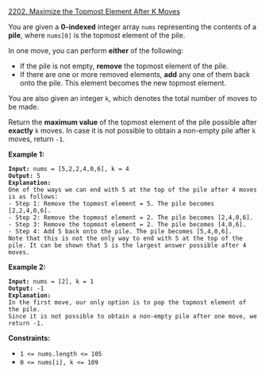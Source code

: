 [2202. Maximize the Topmost Element After K Moves](https://leetcode.com/problems/maximize-the-topmost-element-after-k-moves/)

You are given a **0-indexed** integer array `nums` representing the contents of a **pile**, where `nums[0]` is the topmost element of the pile.

In one move, you can perform **either** of the following:

- If the pile is not empty, **remove** the topmost element of the pile.
- If there are one or more removed elements, **add** any one of them back onto the pile. This element becomes the new topmost element.

You are also given an integer `k`, which denotes the total number of moves to be made.

Return the **maximum value** of the topmost element of the pile possible after **exactly** `k` moves. In case it is not possible to obtain a non-empty pile after `k` moves, return `-1`.

**Example 1:**

<pre><code><b>Input:</b> nums = [5,2,2,4,0,6], k = 4
<b>Output:</b> 5
<b>Explanation:</b>
One of the ways we can end with 5 at the top of the pile after 4 moves is as follows:
- Step 1: Remove the topmost element = 5. The pile becomes [2,2,4,0,6].
- Step 2: Remove the topmost element = 2. The pile becomes [2,4,0,6].
- Step 3: Remove the topmost element = 2. The pile becomes [4,0,6].
- Step 4: Add 5 back onto the pile. The pile becomes [5,4,0,6].
Note that this is not the only way to end with 5 at the top of the pile. It can be shown that 5 is the largest answer possible after 4 moves.
</code></pre>

**Example 2:**

<pre><code><b>Input:</b> nums = [2], k = 1
<b>Output:</b> -1
<b>Explanation:</b>
In the first move, our only option is to pop the topmost element of the pile.
Since it is not possible to obtain a non-empty pile after one move, we return -1.
</code></pre>

**Constraints:**

- `1 <= nums.length <= 105`
- `0 <= nums[i], k <= 109`
